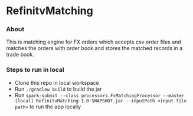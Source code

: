 # RefinitvMatching

### About
This is matching engine for FX orders which accepts csv order files and matches the orders with order book and stores the matched records in a trade book.

### Steps to run in local
* Clone this repo in local workspace
* Run `./gradlew build` to build the jar 
* Run `spark-submit --class processors.FxMatchingProcessor --master [local] RefinitvMatching-1.0-SNAPSHOT.jar --inputPath <input file path>` to run the app locally